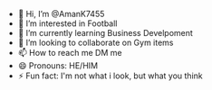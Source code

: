 - 👋 Hi, I’m @AmanK7455
- 👀 I’m interested in Football
- 🌱 I’m currently learning Business Develpoment
- 💞️ I’m looking to collaborate on Gym items
- 📫 How to reach me DM me
- 😄 Pronouns: HE/HIM
- ⚡ Fun fact: I'm not what i look, but what you think

<!---
AmanK7455/AmanK7455 is a ✨ special ✨ repository because its `README.md` (this file) appears on your GitHub profile.
You can click the Preview link to take a look at your changes.
--->
